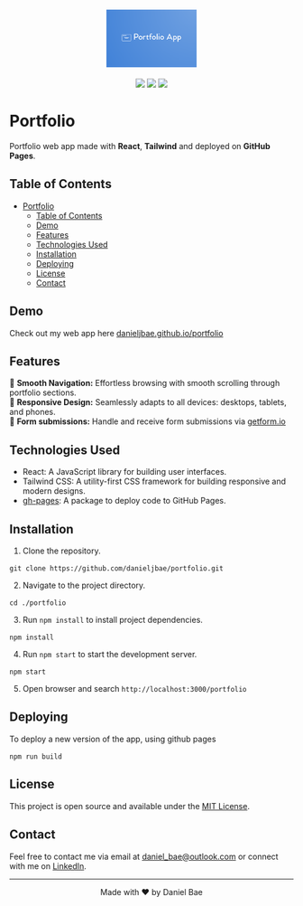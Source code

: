 <!-- Project Logo or Banner -->
<h3 style="text-align:center;font-weight: 300;" align="center">
  <img src="src\assets\portfolio\logo_portfolio.jpg" width="160px">
</h3>

<p align="center">
  <img src="https://img.shields.io/badge/License-MIT-green.svg">
  <img src="https://img.shields.io/badge/React-v17.0.1-green">
  <img src="https://img.shields.io/badge/Tailwind%20CSS-v3.3.3-green">
</p>

# Portfolio 

Portfolio web app made with **React**, **Tailwind** and deployed on **GitHub Pages**. 


## Table of Contents

- [Portfolio](#portfolio)
  - [Table of Contents](#table-of-contents)
  - [Demo](#demo)
  - [Features](#features)
  - [Technologies Used](#technologies-used)
  - [Installation](#installation)
  - [Deploying](#deploying)
  - [License](#license)
  - [Contact](#contact)

## Demo

Check out my web app here [danieljbae.github.io/portfolio](https://danieljbae.github.io/portfolio/)

## Features

🚀 **Smooth Navigation:** Effortless browsing with smooth scrolling through portfolio sections. <br/>
📱 **Responsive Design:** Seamlessly adapts to all devices: desktops, tablets, and phones. <br/>
💌 **Form submissions:** Handle and receive form submissions via  [getform.io](https://getform.io/) <br/>


## Technologies Used

- React: A JavaScript library for building user interfaces.
- Tailwind CSS: A utility-first CSS framework for building responsive and modern designs.
- [gh-pages](https://www.npmjs.com/package/gh-pages): A package to deploy code to GitHub Pages.

## Installation

1. Clone the repository.
```
git clone https://github.com/danieljbae/portfolio.git
```
2. Navigate to the project directory.
``` 
cd ./portfolio
```
3. Run `npm install` to install project dependencies.

```
npm install
```
4. Run `npm start` to start the development server.

```
npm start
```
5. Open browser and search `http://localhost:3000/portfolio`


## Deploying

To deploy a new version of the app, using github pages
```
npm run build
```


## License

This project is open source and available under the [MIT License](LICENSE).

## Contact

Feel free to contact me via email at daniel_bae@outlook.com or connect with me on [LinkedIn](https://www.linkedin.com/in/baedaniel/).

---

<p align="center">
  Made with ❤️ by Daniel Bae
</p>
